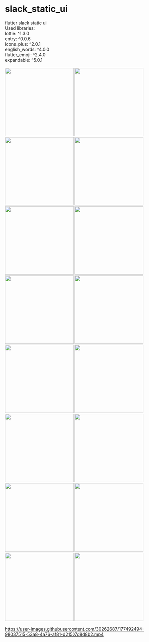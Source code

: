 # slack_static_ui

flutter slack static ui<br />
Used libraries:<br />
lottie: ^1.3.0<br />
  entry: ^0.0.6<br />
  icons_plus: ^2.0.1<br />
  english_words: ^4.0.0<br />
  flutter_emoji: ^2.4.0<br />
  expandable: ^5.0.1<br />
  <br />
  <img src="https://user-images.githubusercontent.com/30262687/177369183-138ff238-f9bd-4991-a2b0-58dc72116a36.png" width="220">
  <img src="https://user-images.githubusercontent.com/30262687/177369193-f6aff68a-95f8-4880-8d16-a1c6ace48119.png" width="220">
  <img src="https://user-images.githubusercontent.com/30262687/177369200-95ae3192-f83c-48eb-9e1a-ccdd0a077219.png" width="220">
  <img src="https://user-images.githubusercontent.com/30262687/177369208-46225a6e-4fbf-49ce-9f9f-68c4b244c6af.png" width="220">
  <img src="https://user-images.githubusercontent.com/30262687/177369210-4451ccb8-6a2f-45ee-b064-c1d0454b6417.png" width="220">
  <img src="https://user-images.githubusercontent.com/30262687/177369225-e379b00d-87a8-4df7-bf1c-0723f5e3abea.png" width="220">
  <img src="https://user-images.githubusercontent.com/30262687/177369252-a1965d12-18eb-4498-91dc-5cd4bdebcabb.png" width="220">
  <img src="https://user-images.githubusercontent.com/30262687/177369255-0196742b-9579-43c1-9ca2-5b47ddd73d27.png" width="220">
  <img src="https://user-images.githubusercontent.com/30262687/177369258-6e6aafb5-770a-4d6c-8fd1-116db3afcec9.png" width="220">
  <img src="https://user-images.githubusercontent.com/30262687/177369265-c60507a9-551b-481b-a7d5-c34584ae8c9e.png" width="220">
  <img src="https://user-images.githubusercontent.com/30262687/177369268-b63dbcca-f302-449b-b7a8-d1b963104caa.png" width="220">
  <img src="https://user-images.githubusercontent.com/30262687/177369274-53e833da-d66b-41fc-8ec8-678e14cf0d77.png" width="220">
  <img src="https://user-images.githubusercontent.com/30262687/177369276-f11a94ac-955f-495b-9bb0-5edc0214e442.png" width="220">
  <img src="https://user-images.githubusercontent.com/30262687/177369278-2837f152-1aa7-4377-b126-e40704eed77b.png" width="220">
  <img src="https://user-images.githubusercontent.com/30262687/177369280-8ef660f7-04fb-401b-9fc4-38018bcb05c2.png" width="220">
  <img src="https://user-images.githubusercontent.com/30262687/177369283-ffe7e853-4abc-4ca3-a40b-b4c1bb79a8fd.png" width="220">



https://user-images.githubusercontent.com/30262687/177492494-98037515-53a8-4a76-af81-d21507d8d8b2.mp4


